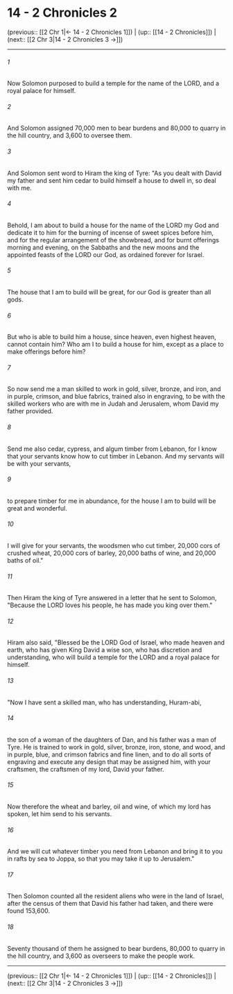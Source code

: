 # 14 - 2 Chronicles 2

(previous:: [[2 Chr 1|← 14 - 2 Chronicles 1]]) | (up:: [[14 - 2 Chronicles]]) | (next:: [[2 Chr 3|14 - 2 Chronicles 3 →]])

***


###### 1 
Now Solomon purposed to build a temple for the name of the LORD, and a royal palace for himself. 

###### 2 
And Solomon assigned 70,000 men to bear burdens and 80,000 to quarry in the hill country, and 3,600 to oversee them. 

###### 3 
And Solomon sent word to Hiram the king of Tyre: "As you dealt with David my father and sent him cedar to build himself a house to dwell in, so deal with me. 

###### 4 
Behold, I am about to build a house for the name of the LORD my God and dedicate it to him for the burning of incense of sweet spices before him, and for the regular arrangement of the showbread, and for burnt offerings morning and evening, on the Sabbaths and the new moons and the appointed feasts of the LORD our God, as ordained forever for Israel. 

###### 5 
The house that I am to build will be great, for our God is greater than all gods. 

###### 6 
But who is able to build him a house, since heaven, even highest heaven, cannot contain him? Who am I to build a house for him, except as a place to make offerings before him? 

###### 7 
So now send me a man skilled to work in gold, silver, bronze, and iron, and in purple, crimson, and blue fabrics, trained also in engraving, to be with the skilled workers who are with me in Judah and Jerusalem, whom David my father provided. 

###### 8 
Send me also cedar, cypress, and algum timber from Lebanon, for I know that your servants know how to cut timber in Lebanon. And my servants will be with your servants, 

###### 9 
to prepare timber for me in abundance, for the house I am to build will be great and wonderful. 

###### 10 
I will give for your servants, the woodsmen who cut timber, 20,000 cors of crushed wheat, 20,000 cors of barley, 20,000 baths of wine, and 20,000 baths of oil." 

###### 11 
Then Hiram the king of Tyre answered in a letter that he sent to Solomon, "Because the LORD loves his people, he has made you king over them." 

###### 12 
Hiram also said, "Blessed be the LORD God of Israel, who made heaven and earth, who has given King David a wise son, who has discretion and understanding, who will build a temple for the LORD and a royal palace for himself. 

###### 13 
"Now I have sent a skilled man, who has understanding, Huram-abi, 

###### 14 
the son of a woman of the daughters of Dan, and his father was a man of Tyre. He is trained to work in gold, silver, bronze, iron, stone, and wood, and in purple, blue, and crimson fabrics and fine linen, and to do all sorts of engraving and execute any design that may be assigned him, with your craftsmen, the craftsmen of my lord, David your father. 

###### 15 
Now therefore the wheat and barley, oil and wine, of which my lord has spoken, let him send to his servants. 

###### 16 
And we will cut whatever timber you need from Lebanon and bring it to you in rafts by sea to Joppa, so that you may take it up to Jerusalem." 

###### 17 
Then Solomon counted all the resident aliens who were in the land of Israel, after the census of them that David his father had taken, and there were found 153,600. 

###### 18 
Seventy thousand of them he assigned to bear burdens, 80,000 to quarry in the hill country, and 3,600 as overseers to make the people work.

***

(previous:: [[2 Chr 1|← 14 - 2 Chronicles 1]]) | (up:: [[14 - 2 Chronicles]]) | (next:: [[2 Chr 3|14 - 2 Chronicles 3 →]])
